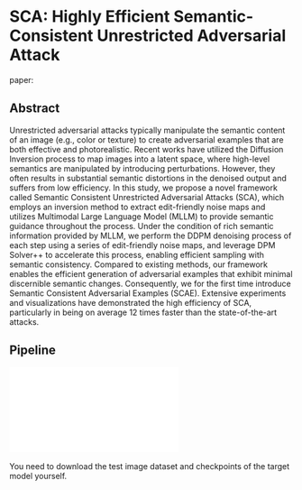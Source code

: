 # SCA: Highly Efficient Semantic-Consistent Unrestricted Adversarial Attack
paper: 
## Abstract
Unrestricted adversarial attacks typically manipulate the semantic content of an image (e.g., color or texture) to create adversarial examples that are both effective and photorealistic. Recent works have utilized the Diffusion Inversion process to map images into a latent space, where high-level semantics are manipulated by introducing perturbations. However, they often results in substantial semantic distortions in the denoised output and suffers from low efficiency. In this study, we propose a novel framework called Semantic Consistent Unrestricted Adversarial Attacks (SCA), which employs an inversion method to extract edit-friendly noise maps and utilizes Multimodal Large Language Model (MLLM) to provide semantic guidance throughout the process. Under the condition of rich semantic information provided by MLLM, we perform the DDPM denoising process of each step using a series of edit-friendly noise maps, and leverage DPM Solver++ to accelerate this process, enabling efficient sampling with semantic consistency. Compared to existing methods, our framework enables the efficient generation of adversarial examples that exhibit minimal discernible semantic changes. Consequently, we for the first time introduce Semantic Consistent Adversarial Examples (SCAE). Extensive experiments and visualizations have demonstrated the high efficiency of SCA, particularly in being on average 12 times faster than the state-of-the-art attacks.

## Pipeline
![pipeline](pipeline.pdf)


You need to download the test image dataset and checkpoints of the target model yourself.
